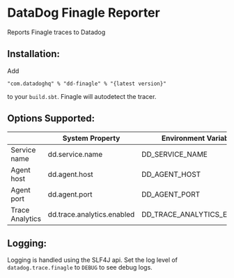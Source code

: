 # DataDog Finagle Reporter

Reports Finagle traces to Datadog

Installation:
---

Add 
```
"com.datadoghq" % "dd-finagle" % "{latest version}"
```

to your `build.sbt`.  Finagle will autodetect the tracer.

Options Supported:
---

| | System Property | Environment Variable|
| --- | --- | --- |
| Service name | dd.service.name| DD_SERVICE_NAME|
| Agent host | dd.agent.host | DD_AGENT_HOST |
| Agent port | dd.agent.port | DD_AGENT_PORT |
| Trace Analytics | dd.trace.analytics.enabled | DD_TRACE_ANALYTICS_ENABLED |

Logging:
---

Logging is handled using the SLF4J api.  Set the log level of `datadog.trace.finagle` to `DEBUG` to see debug logs.
